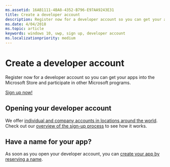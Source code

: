 ```yaml
---
ms.assetid: 16AB1111-4BA8-4352-B796-E97AA9243E31
title: Create a developer account
description: Register now for a developer account so you can get your apps into the Microsoft Store and participate in other Microsoft programs.
ms.date: 4/04/2018
ms.topic: article
keywords: windows 10, uwp, sign up, developer account
ms.localizationpriority: medium
---
```

# Create a developer account

Register now for a developer account so you can get your apps into the Microsoft Store and participate in other Microsoft programs.

[Sign up now!](https://go.microsoft.com/fwlink/p/?LinkId=615100)

## Opening your developer account

We offer [individual and company accounts in locations around the world](../publish/account-types-locations-and-fees.md). Check out our [overview of the sign-up process](../publish/opening-a-developer-account.md) to see how it works.

## Have a name for your app?

As soon as you open your developer account, you can [create your app by reserving a name](https://msdn.microsoft.com/library/windows/apps/JJ657967).

